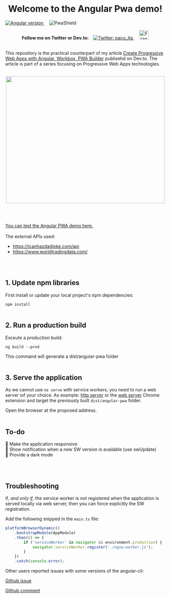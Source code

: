 <h1 align="center">Welcome to the Angular Pwa demo!</h1>
<a href="https://www.npmjs.com/package/@angular/core" style="display: inline; margin-right: 15px;">
  <img src="https://img.shields.io/badge/Angular-v8.1.0-green.svg" alt="Angular version">
</a>
<img src="https://www.pwa-shields.com/1.0.0/series/classic/white/green.svg" alt="PwaShield">
  <br>
<p align="center"> 
  <strong>Follow me on Twitter or Dev.to:&nbsp;&nbsp;&nbsp;</strong>
  <a href="https://twitter.com/paco_ita">
    <img alt="Twitter: paco_ita" src="https://img.shields.io/twitter/follow/paco_ita.svg?style=social" target="_blank" />
  </a>
  &nbsp;&nbsp;&nbsp;
  <a href="https://dev.to/paco_ita">
  <img src="https://d2fltix0v2e0sb.cloudfront.net/dev-badge.svg" alt="Francesco Leardini's DEV Profile" height="30" width="30">
</a> 
</p>
<br>
This repository is the practical counterpart of my article <a href="https://dev.to/paco_ita/create-progressive-web-apps-with-angular-workbox-pwa-builder-step-4-27d#angular">Create Progressive Web Apps with Angular, Workbox, PWA Builder</a> publisehd on Dev.to. The article is part of a series focusing on Progressive Web Apps technologies.
<br><br>
  
<p align="center">
  <img width="500" height="400" src="https://res.cloudinary.com/practicaldev/image/fetch/s--O66SNC6e--/c_limit%2Cf_auto%2Cfl_progressive%2Cq_auto%2Cw_880/https://thepracticaldev.s3.amazonaws.com/i/4paaac35wijuh7u6wtun.png">
</p>
<br><br>

<a href="https://pacoita.github.io/angular-pwa-boilerplate/"> You can test the Angular PWA demo here.</a>
<br><br>
The external APIs used:

- https://icanhazdadjoke.com/api
- https://www.worldtradingdata.com/

<br><br>

## 1. Update npm libraries

First install or update your local project's npm dependencies:

```npm install```
<br><br>
## 2. Run a production build

Exceute a production build:

``` ng build --prod ```

This command will generate a dist/angular-pwa folder
<br><br>
## 3. Serve the application

As we cannot use `ne serve` with service workers, you need to run a web server iof your choice. As example: [http server](https://www.npmjs.com/package/http-server) or the [web server](https://chrome.google.com/webstore/detail/web-server-for-chrome/ofhbbkphhbklhfoeikjpcbhemlocgigb?hl=en) Chrome extension and target the previously built `dist/angular-pwa` folder.

Open the browser at the proposed address.
<br><br>
## To-do
:black_square_button: Make the application responsive <br>
:black_square_button: Show notification when a new SW version is available (use swUpdate) <br>
:black_square_button: Provide a dark mode


<br><br>
## Troubleshooting
If, *and only if*, the service worker is not registered when the application is served locally via web server, then you can force explicitly the SW registration.

Add the following snipped in the `main.ts` file:

```javascript
platformBrowserDynamic()
    .bootstrapModule(AppModule)
    .then(() => {
        if ('serviceWorker' in navigator && environment.production) {
            navigator.serviceWorker.register('./ngsw-worker.js');
        }
    })
    .catch(console.error);
```

Other users reported issues with some versions of the angular-cli:

[Github issue](https://github.com/angular/angular-cli/issues/13351)

[Github comment](https://github.com/angular/angular-cli/issues/8515#issuecomment-486017106)


